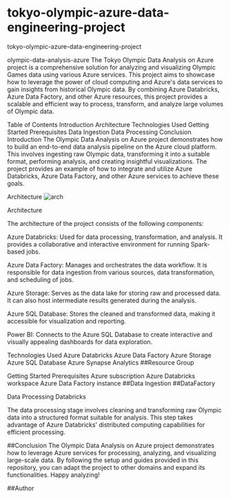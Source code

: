 # tokyo-olympic-azure-data-engineering-project
tokyo-olympic-azure-data-engineering-project

olympic-data-analysis-azure
The Tokyo Olympic Data Analysis on Azure project is a comprehensive solution for analyzing and visualizing Olympic Games data using various Azure services. This project aims to showcase how to leverage the power of cloud computing and Azure's data services to gain insights from historical Olympic data. By combining Azure Databricks, Azure Data Factory, and other Azure resources, this project provides a scalable and efficient way to process, transform, and analyze large volumes of Olympic data.

Table of Contents
Introduction
Architecture
Technologies Used
Getting Started
Prerequisites
Data Ingestion
Data Processing
Conclusion
Introduction
The Olympic Data Analysis on Azure project demonstrates how to build an end-to-end data analysis pipeline on the Azure cloud platform. This involves ingesting raw Olympic data, transforming it into a suitable format, performing analysis, and creating insightful visualizations. The project provides an example of how to integrate and utilize Azure Databricks, Azure Data Factory, and other Azure services to achieve these goals.

Architecture
![arch](https://github.com/pankaj8210/Olympics-Data-Analytics/assets/60617234/332dd635-c741-417a-b2de-bc525649052e)


Architecture

The architecture of the project consists of the following components:

Azure Databricks: Used for data processing, transformation, and analysis. It provides a collaborative and interactive environment for running Spark-based jobs.

Azure Data Factory: Manages and orchestrates the data workflow. It is responsible for data ingestion from various sources, data transformation, and scheduling of jobs.

Azure Storage: Serves as the data lake for storing raw and processed data. It can also host intermediate results generated during the analysis.

Azure SQL Database: Stores the cleaned and transformed data, making it accessible for visualization and reporting.

Power BI: Connects to the Azure SQL Database to create interactive and visually appealing dashboards for data exploration.

Technologies Used
Azure Databricks
Azure Data Factory
Azure Storage
Azure SQL Database
Azure Synapse Analytics
##Resource Group

Getting Started
Prerequisites
Azure subscription
Azure Databricks workspace
Azure Data Factory instance
##Data Ingestion
##DataFactory

Data Processing
Databricks

The data processing stage involves cleaning and transforming raw Olympic data into a structured format suitable for analysis. This step takes advantage of Azure Databricks' distributed computing capabilities for efficient processing.

##Conclusion
The Olympic Data Analysis on Azure project demonstrates how to leverage Azure services for processing, analyzing, and visualizing large-scale data. By following the setup and guides provided in this repository, you can adapt the project to other domains and expand its functionalities. Happy analyzing!

##Author
